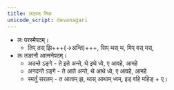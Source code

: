 ```yaml
---
title: लट्वत् तिङः
unicode_script: devanagari
---
```


- लः परस्मैपदम्‌।
  - तिप्‌ तस्‌ झि+++(→अन्ति)+++, सिप्‌ थस्‌ थ, मिप्‌ वस्‌ मस्‌,
- लः तङानौ आत्मनेपदम्‌।
  - अदन्ते ऽङ्गे - ते इते अन्ते, थे इथे ध्वे, ए आवहे, आमहे
  - अनदन्ते ऽङ्गे - ते आते अन्ते, थे आथे ध्वे, ए आवहे, आमहे
  - स्मर्तुं सरलम् - त आताम् झ, थास्‌ आथाम्‌ ध्वम्‌, इड्‌ वहि महिङ्‌ + ए।

<div class="js_include" url="../puruSha-vachana-chitiH/"  newLevelForH1="2" includeTitle="true"> </div>
